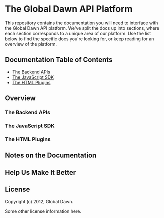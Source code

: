 # The Global Dawn API Platform

This repository contains the documentation you will need to interface with the
Global Dawn API platform. We've split the docs up into sections, where each
section corresponds to a unique area of our platform. Use the list below to
find the specific docs you're looking for, or keep reading for an overview
of the platform.

## Documentation Table of Contents

* [The Backend APIs](https://github.com/globaldawn/docs/blob/master/apis/README.md)
* [The JavaScript SDK](https://github.com/globaldawn/docs/blob/master/sdk/README.md)
* [The HTML Plugins](https://github.com/globaldawn/docs/blob/master/plugins/README.md)

## Overview

### The Backend APIs

### The JavaScript SDK

### The HTML Plugins

## Notes on the Documentation

## Help Us Make It Better

## License

Copyright (c) 2012, Global Dawn.

Some other license information here.
